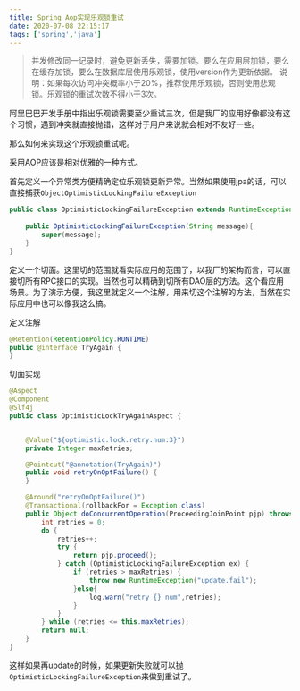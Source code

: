 ```yaml
---
title: Spring Aop实现乐观锁重试
date: 2020-07-08 22:15:17
tags: ['spring','java']
---
```

> 并发修改同一记录时，避免更新丢失，需要加锁。要么在应用层加锁，要么在缓存加锁，要么在数据库层使用乐观锁，使用version作为更新依据。
说明：如果每次访问冲突概率小于20%，推荐使用乐观锁，否则使用悲观锁。乐观锁的重试次数不得小于3次。

阿里巴巴开发手册中指出乐观锁需要至少重试三次，但是我厂的应用好像都没有这个习惯，遇到冲突就直接抛错，这样对于用户来说就会相对不友好一些。

那么如何来实现这个乐观锁重试呢。

采用AOP应该是相对优雅的一种方式。

首先定义一个异常类方便精确定位乐观锁更新异常。当然如果使用jpa的话，可以直接捕获`ObjectOptimisticLockingFailureException`
```java
public class OptimisticLockingFailureException extends RuntimeException {
    
    public OptimisticLockingFailureException(String message){
        super(message);
    }
}
```

定义一个切面。这里切的范围就看实际应用的范围了，以我厂的架构而言，可以直接切所有RPC接口的实现。当然也可以精确到切所有DAO层的方法。这个看应用场景。为了演示方便，我这里就定义一个注解，用来切这个注解的方法，当然在实际应用中也可以像我这么搞。

定义注解
```java
@Retention(RetentionPolicy.RUNTIME)
public @interface TryAgain {
}
```

切面实现
```java
@Aspect
@Component
@Slf4j
public class OptimisticLockTryAgainAspect {


    @Value("${optimistic.lock.retry.num:3}")
    private Integer maxRetries;

    @Pointcut("@annotation(TryAgain)")
    public void retryOnOptFailure() {
    }

    @Around("retryOnOptFailure()")
    @Transactional(rollbackFor = Exception.class)
    public Object doConcurrentOperation(ProceedingJoinPoint pjp) throws Throwable {
        int retries = 0;
        do {
            retries++;
            try {
                return pjp.proceed();
            } catch (OptimisticLockingFailureException ex) {
                if (retries > maxRetries) {
                    throw new RuntimeException("update.fail");
                }else{
                    log.warn("retry {} num",retries);
                }
            }
        } while (retries <= this.maxRetries);
        return null;
    }
}
```

这样如果再update的时候，如果更新失败就可以抛`OptimisticLockingFailureException`来做到重试了。